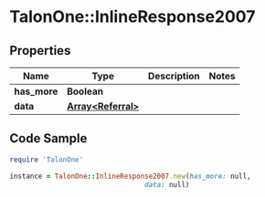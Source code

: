 # TalonOne::InlineResponse2007

## Properties

Name | Type | Description | Notes
------------ | ------------- | ------------- | -------------
**has_more** | **Boolean** |  | 
**data** | [**Array&lt;Referral&gt;**](Referral.md) |  | 

## Code Sample

```ruby
require 'TalonOne'

instance = TalonOne::InlineResponse2007.new(has_more: null,
                                 data: null)
```


